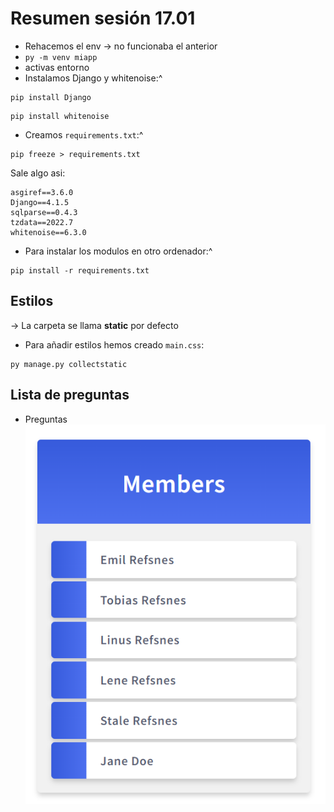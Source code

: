 # Resumen sesión 17.01

- Rehacemos el env -> no funcionaba el anterior
- `py -m venv miapp`
- activas entorno
- Instalamos Django y whitenoise:^
```
pip install Django
```
``` 
pip install whitenoise
```
- Creamos `requirements.txt`:^
```
pip freeze > requirements.txt
```
Sale algo asi:
```
asgiref==3.6.0
Django==4.1.5
sqlparse==0.4.3
tzdata==2022.7
whitenoise==6.3.0
```
- Para instalar los modulos en otro ordenador:^
```
pip install -r requirements.txt
```

## Estilos

-> La carpeta se llama **static** por defecto

- Para añadir estilos hemos creado `main.css`:
```
py manage.py collectstatic
```

## Lista de preguntas

- Preguntas
![texto](./myapp/myapp/capturas/1.png)

